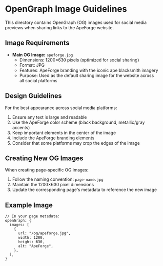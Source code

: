 # OpenGraph Image Guidelines

This directory contains OpenGraph (OG) images used for social media previews when sharing links to the ApeForge website.

## Image Requirements

- **Main OG Image:** `apeforge.jpg`
  - Dimensions: 1200×630 pixels (optimized for social sharing)
  - Format: JPG
  - Features: ApeForge branding with the iconic ape blacksmith imagery
  - Purpose: Used as the default sharing image for the website across all social platforms

## Design Guidelines

For the best appearance across social media platforms:

1. Ensure any text is large and readable
2. Use the ApeForge color scheme (black background, metallic/gray accents)
3. Keep important elements in the center of the image
4. Include the ApeForge branding elements
5. Consider that some platforms may crop the edges of the image

## Creating New OG Images

When creating page-specific OG images:
1. Follow the naming convention: `page-name.jpg`
2. Maintain the 1200×630 pixel dimensions
3. Update the corresponding page's metadata to reference the new image

## Example Image

```tsx
// In your page metadata:
openGraph: {
  images: [
    {
      url: "/og/apeforge.jpg",
      width: 1200,
      height: 630,
      alt: "ApeForge",
    },
  ],
}
``` 